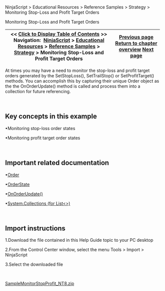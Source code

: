 ﻿


NinjaScript \> Educational Resources \> Reference Samples \> Strategy \> Monitoring Stop\-Loss and Profit Target Orders






















Monitoring Stop\-Loss and Profit Target Orders







| \<\< [Click to Display Table of Contents](monitoring_stop-loss_and_profi.md) \>\> **Navigation:**     [NinjaScript](ninjascript-1.md) \> [Educational Resources](educational_resources-1.md) \> [Reference Samples](reference_samples-1.md) \> [Strategy](strategy2-1.md) \> Monitoring Stop\-Loss and Profit Target Orders | [Previous page](monitoring_for_and_trading_a_b-1.md) [Return to chapter overview](strategy2-1.md) [Next page](plotting_from_within_a_ninjasc-1.md) |
| --- | --- |











At times you may have a need to monitor the stop\-loss and profit target orders generated by the SetStopLoss(), SetTrailStop() or SetProfitTarget() methods. You can accomplish this by capturing their unique Order object as the the OnOrderUpdate() method is called and process them into a collection for future referencing.


 


## Key concepts in this example


•Monitoring stop\-loss order states

•Monitoring profit target order states

 


## Important related documentation


•[Order](order-1.md)

•[OrderState](order-1.md)

•[OnOrderUpdate()](onorderupdate-1.md)

•[System.Collections (for List\<\>)](http://msdn.microsoft.com/en-us/library/system.collections.aspx)

 


## Import instructions


1\.Download the file contained in this Help Guide topic to your PC desktop

2\.From the Control Center window, select the menu Tools \> Import \> NinjaScript

3\.Select the downloaded file

 


[SampleMonitorStopProfit\_NT8\.zip](samples/SampleMonitorStopProfit_NT8.zip)








